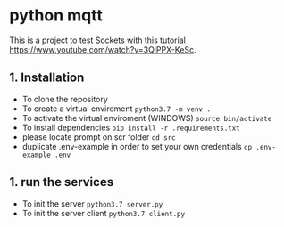 # python mqtt  

This is a project to test Sockets with this tutorial https://www.youtube.com/watch?v=3QiPPX-KeSc.

## 1.	Installation

-   To clone the repository 
-   To create a virtual enviroment
``` python3.7 -m venv . ```
-   To activate the virtual enviroment (WINDOWS)
``` source bin/activate ```
-   To install dependencies
``` pip install -r .requirements.txt ```
-   please locate prompt on scr folder
``` cd src ```
-   duplicate .env-example in order to set your own credentials
``` cp .env-example .env ```

## 1. run the services
-   To init the server 
``` python3.7 server.py ```
-   To init the server client
``` python3.7 client.py ```

